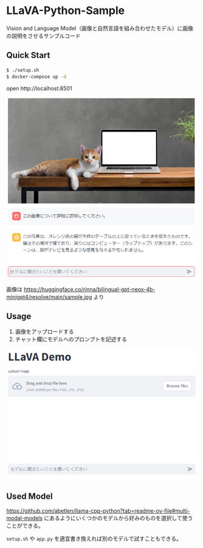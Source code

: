 # LLaVA-Python-Sample

Vision and Language Model（画像と自然言語を組み合わせたモデル）に画像の説明をさせるサンプルコード

## Quick Start

```bash
$ ./setup.sh
$ docker-compose up -d
```

open http://localhost:8501

![](./image/demo.png)

画像は https://huggingface.co/rinna/bilingual-gpt-neox-4b-minigpt4/resolve/main/sample.jpg より

## Usage

1. 画像をアップロードする
1. チャット欄にモデルへのプロンプトを記述する

![](./image/top.png)

## Used Model

https://github.com/abetlen/llama-cpp-python?tab=readme-ov-file#multi-modal-models
にあるようにいくつかのモデルから好みのものを選択して使うことができる。

`setup.sh` や `app.py` を適宜書き換えれば別のモデルで試すこともできる。
